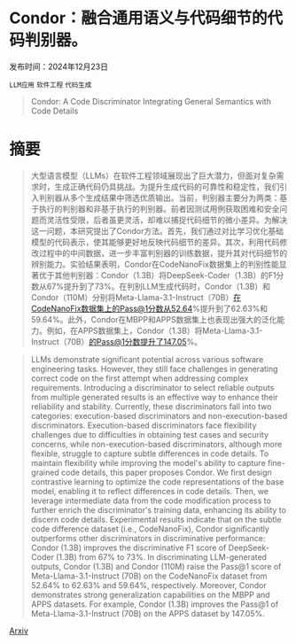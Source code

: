 # Condor：融合通用语义与代码细节的代码判别器。

发布时间：2024年12月23日

`LLM应用` `软件工程` `代码生成`

> Condor: A Code Discriminator Integrating General Semantics with Code Details

# 摘要

> 大型语言模型（LLMs）在软件工程领域展现出了巨大潜力，但面对复杂需求时，生成正确代码仍具挑战。为提升生成代码的可靠性和稳定性，我们引入判别器从多个生成结果中筛选优质输出。当前，判别器主要分为两类：基于执行的判别器和非基于执行的判别器。前者因测试用例获取困难和安全问题而灵活性受限，后者虽更灵活，却难以捕捉代码细节的微小差异。为解决这一问题，本研究提出了Condor方法。首先，我们通过对比学习优化基础模型的代码表示，使其能够更好地反映代码细节的差异。其次，利用代码修改过程中的中间数据，进一步丰富判别器的训练数据，提升其对代码细节的辨别能力。实验结果表明，Condor在CodeNanoFix数据集上的判别性能显著优于其他判别器：Condor（1.3B）将DeepSeek-Coder（1.3B）的F1分数从67%提升到了73%。在判别LLM生成代码时，Condor（1.3B）和Condor（110M）分别将Meta-Llama-3.1-Instruct（70B）在CodeNanoFix数据集上的Pass@1分数从52.64%提升到了62.63%和59.64%。此外，Condor在MBPP和APPS数据集上也表现出强大的泛化能力。例如，在APPS数据集上，Condor（1.3B）将Meta-Llama-3.1-Instruct（70B）的Pass@1分数提升了147.05%。

> LLMs demonstrate significant potential across various software engineering tasks. However, they still face challenges in generating correct code on the first attempt when addressing complex requirements. Introducing a discriminator to select reliable outputs from multiple generated results is an effective way to enhance their reliability and stability. Currently, these discriminators fall into two categories: execution-based discriminators and non-execution-based discriminators. Execution-based discriminators face flexibility challenges due to difficulties in obtaining test cases and security concerns, while non-execution-based discriminators, although more flexible, struggle to capture subtle differences in code details. To maintain flexibility while improving the model's ability to capture fine-grained code details, this paper proposes Condor. We first design contrastive learning to optimize the code representations of the base model, enabling it to reflect differences in code details. Then, we leverage intermediate data from the code modification process to further enrich the discriminator's training data, enhancing its ability to discern code details. Experimental results indicate that on the subtle code difference dataset (i.e., CodeNanoFix), Condor significantly outperforms other discriminators in discriminative performance: Condor (1.3B) improves the discriminative F1 score of DeepSeek-Coder (1.3B) from 67% to 73%. In discriminating LLM-generated outputs, Condor (1.3B) and Condor (110M) raise the Pass@1 score of Meta-Llama-3.1-Instruct (70B) on the CodeNanoFix dataset from 52.64% to 62.63% and 59.64%, respectively. Moreover, Condor demonstrates strong generalization capabilities on the MBPP and APPS datasets. For example, Condor (1.3B) improves the Pass@1 of Meta-Llama-3.1-Instruct (70B) on the APPS dataset by 147.05%.

[Arxiv](https://arxiv.org/abs/2412.17429)